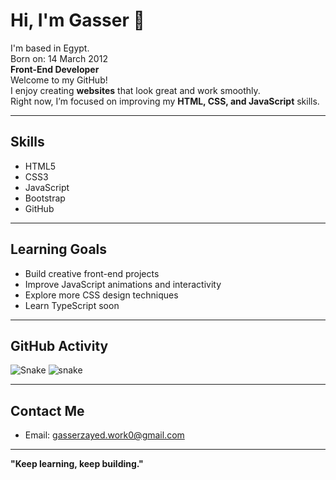 # Hi, I'm Gasser 👋
I'm based in Egypt.  
Born on: 14 March 2012  
**Front-End Developer**<br>
Welcome to my GitHub!  
I enjoy creating **websites** that look great and work smoothly.  
Right now, I’m focused on improving my **HTML, CSS, and JavaScript** skills.

---

## Skills
- HTML5
- CSS3
- JavaScript
- Bootstrap
- GitHub

---

## Learning Goals
- Build creative front-end projects
- Improve JavaScript animations and interactivity
- Explore more CSS design techniques
- Learn TypeScript soon

---

##  GitHub Activity
![Snake](https://raw.githubusercontent.com/gasserdev/snk/output/github-contribution-grid-snake.svg)
<picture>
  <source media="(prefers-color-scheme: dark)" srcset="https://raw.githubusercontent.com/gasserdev/snk/output/github-contribution-grid-snake-dark.svg" />
  <img alt="snake" src="https://raw.githubusercontent.com/gasserdev/snk/output/github-contribution-grid-snake.svg" />
</picture>




---

## Contact Me
- Email: gasserzayed.work0@gmail.com

---

**"Keep learning, keep building."**
